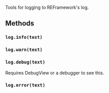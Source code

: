 Tools for logging to REFramework's log.

## Methods
### `log.info(text)`
### `log.warn(text)`
### `log.debug(text)`
Requires DebugView or a debugger to see this.
### `log.error(text)`